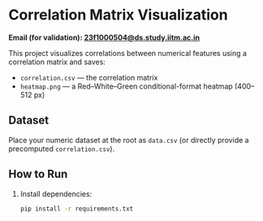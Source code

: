 # Correlation Matrix Visualization

**Email (for validation): 23f1000504@ds.study.iitm.ac.in**

This project visualizes correlations between numerical features using a correlation matrix and saves:
- `correlation.csv` — the correlation matrix
- `heatmap.png` — a Red–White–Green conditional-format heatmap (400–512 px)

## Dataset
Place your numeric dataset at the root as `data.csv` (or directly provide a precomputed `correlation.csv`).

## How to Run
1. Install dependencies:
   ```bash
   pip install -r requirements.txt
